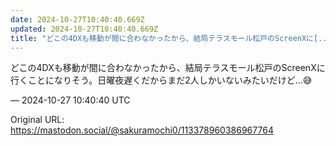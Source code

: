 ```yaml
---
date: 2024-10-27T10:40:40.669Z
updated: 2024-10-27T10:40:40.669Z
title: "どこの4DXも移動が間に合わなかったから、結局テラスモール松戸のScreenXに[...]"
---
```


<p>どこの4DXも移動が間に合わなかったから、結局テラスモール松戸のScreenXに行くことになりそう。日曜夜遅くだからまだ2人しかいないみたいだけど…😅</p>

&mdash; 2024-10-27 10:40:40 UTC

Original URL: https://mastodon.social/@sakuramochi0/113378960386967764
